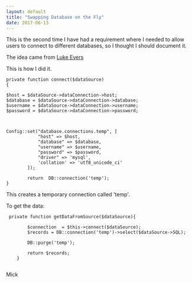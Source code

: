 ```yaml
---
layout: default
title: "Swapping Database on the Fly"
date: 2017-06-13
---
```



This is the second time I have had a requirement where I needed to allow users to connect to different databases, so I thought I should document it.

The idea came from [Luke Evers](https://lukevers.com/2015/03/25/on-the-fly-database-connections-with-laravel-5)

This is how I did it.


```
private function connect($dataSource)
{

$host = $dataSource->dataConnection->host;
$database = $dataSource->dataConnection->database;
$username = $dataSource->dataConnection->username;
$password = $dataSource->dataConnection->password;



Config::set("database.connections.temp", [
            "host" => $host,
            "database" => $database,
            "username" => $username,
            "password" => $password,
            "driver" => 'mysql',
            'collation' => 'utf8_unicode_ci'
        ]);

        return  DB::connection('temp');
}

```

This creates a temporary connection called 'temp'.

To get the data:


```
 private function getDataFromSource($dataSource){

        $connection  = $this->connect($dataSource);
        $records = DB::connection('temp')->select($dataSource->SQL);

        DB::purge('temp');

        return $records;
    }


```


Mick










